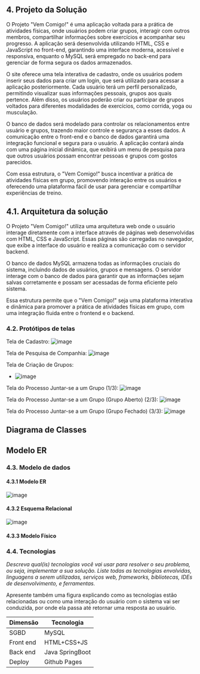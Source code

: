 ## 4. Projeto da Solução

O Projeto "Vem Comigo!" é uma aplicação voltada para a prática de atividades físicas, onde usuários podem criar grupos, interagir com outros membros, compartilhar informações sobre exercícios e acompanhar seu progresso. A aplicação será desenvolvida utilizando HTML, CSS e JavaScript no front-end, garantindo uma interface moderna, acessível e responsiva, enquanto o MySQL será empregado no back-end para gerenciar de forma segura os dados armazenados.

O site oferece uma tela interativa de cadastro, onde os usuários podem inserir seus dados para criar um login, que será utilizado para acessar a aplicação posteriormente. Cada usuário terá um perfil personalizado, permitindo visualizar suas informações pessoais, grupos aos quais pertence. Além disso, os usuários poderão criar ou participar de grupos voltados para diferentes modalidades de exercícios, como corrida, yoga ou musculação.

O banco de dados será modelado para controlar os relacionamentos entre usuário e grupos, trazendo maior controle e segurança a esses dados. A comunicação entre o front-end e o banco de dados garantirá uma integração funcional e segura para o usuário. A aplicação contará ainda com uma página inicial dinâmica, que exibirá um menu de pesquisa para que outros usuários possam encontrar pessoas e grupos com gostos parecidos.

Com essa estrutura, o "Vem Comigo!" busca incentivar a prática de atividades físicas em grupo, promovendo interação entre os usuários e oferecendo uma plataforma fácil de usar para gerenciar e compartilhar experiências de treino.

## 4.1. Arquitetura da solução

O Projeto "Vem Comigo!" utiliza uma arquitetura web onde o usuário interage diretamente com a interface através de páginas web desenvolvidas com HTML, CSS e JavaScript. Essas páginas são carregadas no navegador, que exibe a interface do usuário e realiza a comunicação com o servidor backend.

O banco de dados MySQL armazena todas as informações cruciais do sistema, incluindo dados de usuários, grupos e mensagens. O servidor interage com o banco de dados para garantir que as informações sejam salvas corretamente e possam ser acessadas de forma eficiente pelo sistema.

Essa estrutura permite que o "Vem Comigo!" seja uma plataforma interativa e dinâmica para promover a prática de atividades físicas em grupo, com uma integração fluida entre o frontend e o backend.
 
### 4.2. Protótipos de telas

Tela de Cadastro:
![image](https://github.com/user-attachments/assets/0ece60ac-f87b-4164-9d8d-9ab053443aa0)

Tela de Pesquisa de Companhia:
![image](https://github.com/user-attachments/assets/a45065f5-8d1f-4526-8038-fa6c7500cb60)

Tela de Criação de Grupos:
* ![image](https://github.com/user-attachments/assets/04a2b18b-0d51-47c5-bfc1-08c1effaf686)

Tela do Processo Juntar-se a um Grupo (1/3):
![image](https://github.com/user-attachments/assets/afa7912c-1796-420a-9db8-eac80959e778)

Tela do Processo Juntar-se a um Grupo (Grupo Aberto) (2/3):
![image](https://github.com/user-attachments/assets/2be47cd0-cbfa-4b07-9cf8-521d486fcbfd)

Tela do Processo Juntar-se a um Grupo (Grupo Fechado) (3/3):
![image](https://github.com/user-attachments/assets/49ef0571-027d-4f97-b082-f72fd5dff580)

## Diagrama de Classes

## Modelo ER

### 4.3. Modelo de dados

#### 4.3.1 Modelo ER
![image](https://github.com/user-attachments/assets/4a30b14b-a6ac-427b-b20d-3a9f5d4fa17c)

#### 4.3.2 Esquema Relacional
![image](https://github.com/user-attachments/assets/fcbeacdf-5f04-4ff1-a9ee-515426ec92c2)

#### 4.3.3 Modelo Físico

<script>
CREATE TABLE Cadastros 
(
Nome varchar(50) not null,
CPF int primary key not null,
Data_nascimento date not null,
Nome_usuario varchar (100) unique not null,
Senha varchar(100) not null,
Idade int not null,
UNIQUE (Senha)
);

 CREATE TABLE Conquistas (
  Conquista_nome varchar(50) NOT NULL,
  Descricao varchar(200) DEFAULT NULL,
  idCadastro int DEFAULT NULL,
  PRIMARY KEY (Conquista_nome),
  UNIQUE KEY Descricao (Descricao),
  KEY fk_cadastro_conquista_idx (idCadastro),
  CONSTRAINT fk_cadastro_conquista FOREIGN KEY (idCadastro) REFERENCES cadastros (CPF) ON DELETE CASCADE
) ENGINE=InnoDB DEFAULT CHARSET=utf8mb4 COLLATE=utf8mb4_0900_ai_ci;
/*!40101 SET character_set_client = @saved_cs_client */;

 CREATE TABLE Grupos(
	Grupo_ID int not null primary key,
    Nome VARCHAR(50) unique,
    IntegrantesGrupo int not null
    );	
</script>
### 4.4. Tecnologias

_Descreva qual(is) tecnologias você vai usar para resolver o seu problema, ou seja, implementar a sua solução. Liste todas as tecnologias envolvidas, linguagens a serem utilizadas, serviços web, frameworks, bibliotecas, IDEs de desenvolvimento, e ferramentas._

Apresente também uma figura explicando como as tecnologias estão relacionadas ou como uma interação do usuário com o sistema vai ser conduzida, por onde ela passa até retornar uma resposta ao usuário.


| **Dimensão**   | **Tecnologia**  |
| ---            | ---             |
| SGBD           | MySQL           |
| Front end      | HTML+CSS+JS     |
| Back end       | Java SpringBoot |
| Deploy         | Github Pages    |

